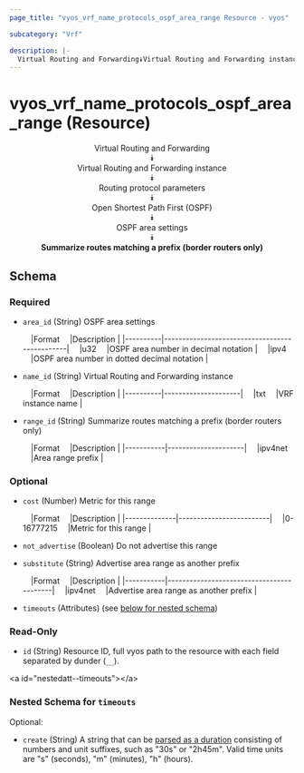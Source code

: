 ```yaml
---
page_title: "vyos_vrf_name_protocols_ospf_area_range Resource - vyos"

subcategory: "Vrf"

description: |- 
  Virtual Routing and Forwarding⯯Virtual Routing and Forwarding instance⯯Routing protocol parameters⯯Open Shortest Path First (OSPF)⯯OSPF area settings⯯Summarize routes matching a prefix (border routers only)
---
```


# vyos_vrf_name_protocols_ospf_area_range (Resource)
<center>

Virtual Routing and Forwarding  
⯯  
Virtual Routing and Forwarding instance  
⯯  
Routing protocol parameters  
⯯  
Open Shortest Path First (OSPF)  
⯯  
OSPF area settings  
⯯  
**Summarize routes matching a prefix (border routers only)**


</center>

## Schema

### Required

- `area_id` (String) OSPF area settings

    &emsp;|Format  &emsp;|Description                                  |
    |----------|-----------------------------------------------|
    &emsp;|u32     &emsp;|OSPF area number in decimal notation         |
    &emsp;|ipv4    &emsp;|OSPF area number in dotted decimal notation  |
- `name_id` (String) Virtual Routing and Forwarding instance

    &emsp;|Format  &emsp;|Description        |
    |----------|---------------------|
    &emsp;|txt     &emsp;|VRF instance name  |
- `range_id` (String) Summarize routes matching a prefix (border routers only)

    &emsp;|Format   &emsp;|Description        |
    |-----------|---------------------|
    &emsp;|ipv4net  &emsp;|Area range prefix  |

### Optional

- `cost` (Number) Metric for this range

    &emsp;|Format      &emsp;|Description            |
    |--------------|-------------------------|
    &emsp;|0-16777215  &emsp;|Metric for this range  |
- `not_advertise` (Boolean) Do not advertise this range
- `substitute` (String) Advertise area range as another prefix

    &emsp;|Format   &emsp;|Description                             |
    |-----------|------------------------------------------|
    &emsp;|ipv4net  &emsp;|Advertise area range as another prefix  |
- `timeouts` (Attributes) (see [below for nested schema](#nestedatt--timeouts))

### Read-Only

- `id` (String) Resource ID, full vyos path to the resource with each field separated by dunder (`__`).

&lt;a id=&#34;nestedatt--timeouts&#34;&gt;&lt;/a&gt;
### Nested Schema for `timeouts`

Optional:

- `create` (String) A string that can be [parsed as a duration](https://pkg.go.dev/time#ParseDuration) consisting of numbers and unit suffixes, such as &#34;30s&#34; or &#34;2h45m&#34;. Valid time units are &#34;s&#34; (seconds), &#34;m&#34; (minutes), &#34;h&#34; (hours).  
